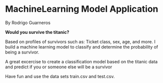 # **MachineLearning Model Application**
By Rodrigo Guarneros

**Would you survive the titanic?**

Based on profiles of survivors such as: Ticket class, sex, age, and more. I build a machine learning model to classify and determine the probability of being a survivor.

A great excercise to create a classification model based on the titanic data and predict if you or someone else will be a survivor

Have fun and use the data sets train.csv and test.csv.
